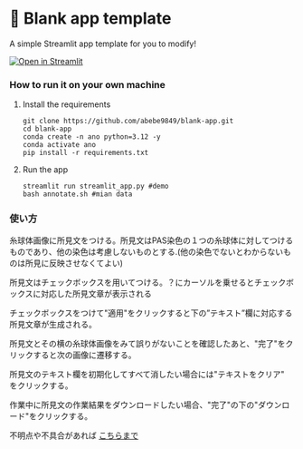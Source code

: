 # 🎈 Blank app template

A simple Streamlit app template for you to modify!

[![Open in Streamlit](https://static.streamlit.io/badges/streamlit_badge_black_white.svg)](https://blank-app-gsicntv03eq.streamlit.app/)

### How to run it on your own machine

1. Install the requirements

   ```
   git clone https://github.com/abebe9849/blank-app.git
   cd blank-app
   conda create -n ano python=3.12 -y
   conda activate ano
   pip install -r requirements.txt
   ```

2. Run the app

   ```
   streamlit run streamlit_app.py #demo
   bash annotate.sh #mian data
   ```

### 使い方

糸球体画像に所見文をつける。所見文はPAS染色の１つの糸球体に対してつけるものであり、他の染色は考慮しないものとする.(他の染色でないとわからないものは所見に反映させなくてよい)

所見文はチェックボックスを用いてつける。？にカーソルを乗せるとチェックボックスに対応した所見文章が表示される

チェックボックスをつけて"適用"をクリックすると下の”テキスト”欄に対応する所見文章が生成される。

所見文とその横の糸球体画像をみて誤りがないことを確認したあと、"完了"をクリックすると次の画像に遷移する。

所見文のテキスト欄を初期化してすべて消したい場合には"テキストをクリア"　をクリックする。

作業中に所見文の作業結果をダウンロードしたい場合、"完了"の下の"ダウンロード"をクリックする。


不明点や不具合があれば [こちらまで](https://mail.google.com/mail/?view=cm&fs=1&to=masamasa20001002@gmail.com&su=【糸球体画像に対するキャプションつけ】)




